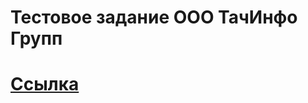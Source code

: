 # Тестовое задание ООО ТачИнфо Групп
[Ссылка](https://modest-liskov-c82a6b.netlify.app/)
==================================================
